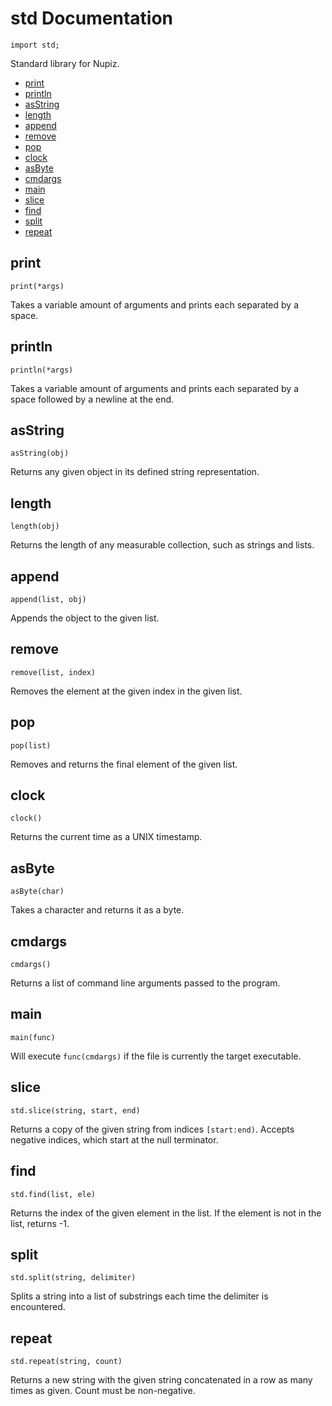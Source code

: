 
# std Documentation

`import std;`

Standard library for Nupiz.

- [print](#print)
- [println](#println)
- [asString](#asstring)
- [length](#length)
- [append](#append)
- [remove](#remove)
- [pop](#pop)
- [clock](#clock)
- [asByte](#asbyte)
- [cmdargs](#cmdargs)
- [main](#main)
- [slice](#slice)
- [find](#find)
- [split](#split)
- [repeat](#repeat)

## print

`print(*args)`

Takes a variable amount of arguments and prints each separated by a space.

## println

`println(*args)`

Takes a variable amount of arguments and prints each separated by a space followed by a newline at the end.

## asString

`asString(obj)`

Returns any given object in its defined string representation.

## length

`length(obj)`

Returns the length of any measurable collection, such as strings and lists.

## append

`append(list, obj)`

Appends the object to the given list.

## remove

`remove(list, index)`

Removes the element at the given index in the given list.

## pop

`pop(list)`

Removes and returns the final element of the given list.

## clock

`clock()`

Returns the current time as a UNIX timestamp.

## asByte

`asByte(char)`

Takes a character and returns it as a byte.

## cmdargs

`cmdargs()`

Returns a list of command line arguments passed to the program.

## main

`main(func)`

Will execute `func(cmdargs)` if the file is currently the target executable.

## slice

`std.slice(string, start, end)`

Returns a copy of the given string from indices `[start:end)`. Accepts negative indices, which start at the null terminator.

## find

`std.find(list, ele)`

Returns the index of the given element in the list. If the element is not in the list, returns -1.

## split

`std.split(string, delimiter)`

Splits a string into a list of substrings each time the delimiter is encountered.

## repeat

`std.repeat(string, count)`

Returns a new string with the given string concatenated in a row as many times as given. Count must be non-negative.
